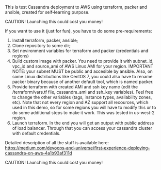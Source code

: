 This is test Cassandra deployment to AWS using terraform, packer and ansible, created for self-learning purpose. 

CAUTION! Launching this could cost you money!

If you want to use it (just for fun), you have to do some pre-requirements:

1. Install terraform, packer, ansible;
2. Clone repository to some dir;
3. Set nevironment variables for terraform and packer (credentials and regions)
4. Build custom image with packer. You need to provide it with subnet_id, vpc_id and source_ami of AWS Linux AMI for your region. IMPORTANT NOTE: your subnet MUST be public and accesible by ansible. Also, on some Linux distributions like CentOS 7, you could also have to rename packer binary because of another default tool, which is named packer.
5. Provide terraform with created AMI and ssh key name (edit the /terraform/vars.tf file, cassandra_ami and ssh_key variables). Feel free to change the other variables (tags, instance types, availability zones, etc). Note that not every region and AZ support all recources, which used in this  demo, so  for some regions you will have to modify this or to do some additional steps to make it work. This was tested in us-west-2 region.
6. Launch terraform. In the end you will get an output with public address of load balancer. Through that you can access your cassandra cluster with default credentials.

Detailed description of all the stuff is available here:
https://medium.com/devoops-and-universe/first-experience-deploying-cassandra-on-aws-4a1b93af311d

CAUTION! Launching this could cost you money!
